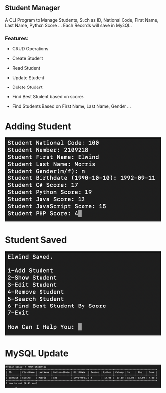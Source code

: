 ## Student Manager

A CLI Program to Manage Students, Such as ID, National Code, First Name, Last Name, Python Score ...
Each Records will save in MySQL.

### Features:
- CRUD Operations
- Create Student
- Read Student
- Update Student
- Delete Student

- Find Best Student based on scores
- Find Students Based on First Name, Last Name, Gender ...


# Adding Student

<div align="center" >
<img loading="lazy" style="width:700px" src="./images/StartUp.png">
</div>

# Student Saved

<div align="center" >
<img loading="lazy" style="width:700px" src="./images/Saved.png">
</div>

# MySQL Update

<div align="center" >
<img loading="lazy" style="width:700px" src="./images/MySQL.png">
</div>